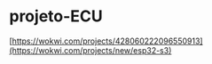 # projeto-ECU
[https://wokwi.com/projects/428060222096550913](https://wokwi.com/projects/new/esp32-s3)
